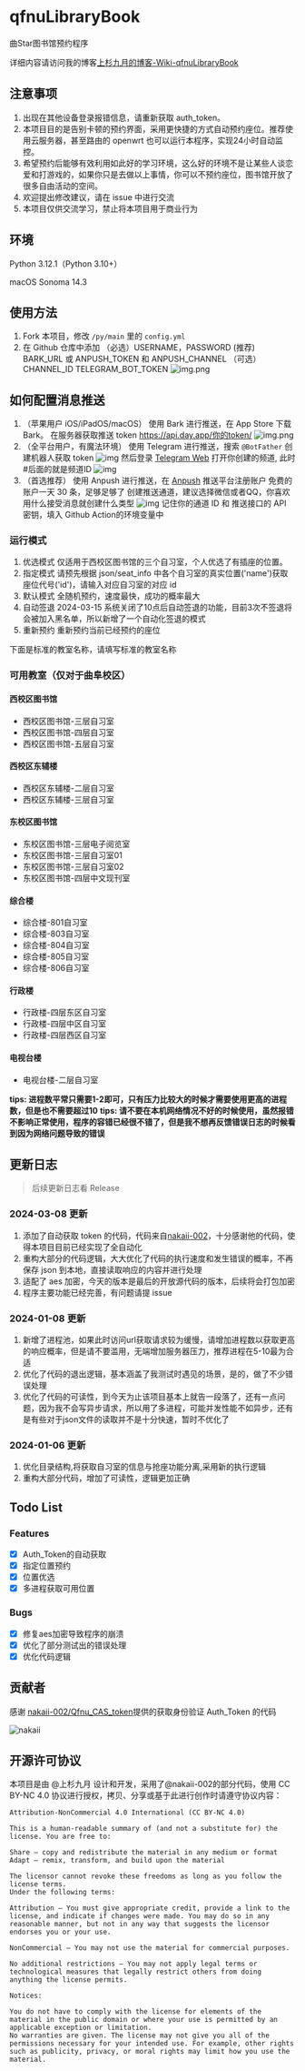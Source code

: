 # qfnuLibraryBook

曲Star图书馆预约程序

详细内容请访问我的博客[上杉九月的博客-Wiki-qfnuLibraryBook](https://blog.sakurasep.site/wiki/qfnuLibraryBook/index.html)

## 注意事项

1. 出现在其他设备登录报错信息，请重新获取 auth_token。
2. 本项目目的是告别卡顿的预约界面，采用更快捷的方式自动预约座位。推荐使用云服务器，甚至路由的 openwrt 也可以运行本程序，实现24小时自动监控。
3. 希望预约后能够有效利用如此好的学习环境，这么好的环境不是让某些人谈恋爱和打游戏的，如果你只是去做以上事情，你可以不预约座位，图书馆开放了很多自由活动的空间。
4. 欢迎提出修改建议，请在 issue 中进行交流
5. 本项目仅供交流学习，禁止将本项目用于商业行为

## 环境

Python 3.12.1（Python 3.10+）

macOS Sonoma 14.3

## 使用方法

1. Fork 本项目，修改 `/py/main` 里的 `config.yml`
2. 在 Github 仓库中添加 （必选）USERNAME，PASSWORD (推荐) BARK_URL 或 ANPUSH_TOKEN 和 ANPUSH_CHANNEL （可选）CHANNEL_ID TELEGRAM_BOT_TOKEN
![img.png](assets/img.png)

## 如何配置消息推送
1. （苹果用户 iOS/iPadOS/macOS） 
使用 Bark 进行推送，在 App Store 下载 Bark。
在服务器获取推送 token https://api.day.app/你的token/
![img.png](assets/bark.jpg)
2. （全平台用户，有魔法环境）
使用 Telegram 进行推送，搜索 `@BotFather` 创建机器人获取 token
![img](assets/create_bot.jpg)
然后登录 [Telegram Web](https://web.telegram.org/) 打开你创建的频道, 此时#后面的就是频道ID
![img](assets/web.jpg)
3. （首选推荐）
使用 Anpush 进行推送，在 [Anpush](https://anpush.com/) 推送平台注册账户
免费的账户一天 30 条，足够足够了
创建推送通道，建议选择微信或者QQ，你喜欢用什么接受消息就创建什么类型
![img](assets/anpush.jpg)
记住你的通道 ID 和 推送接口的 API 密钥，填入 Github Action的环境变量中
### 运行模式

1. 优选模式 仅适用于西校区图书馆的三个自习室，个人优选了有插座的位置。
2. 指定模式 请预先根据 json/seat_info 中各个自习室的真实位置('name')获取座位代号('id')，请输入对应自习室的对应 id
3. 默认模式 全随机预约，速度最快，成功的概率最大
4. 自动签退 2024-03-15 系统关闭了10点后自动签退的功能，目前3次不签退将会被加入黑名单，所以新增了一个自动化签退的模式
5. 重新预约 重新预约当前已经预约的座位

下面是标准的教室名称，请填写标准的教室名称

### 可用教室（仅对于曲阜校区）

#### 西校区图书馆
* 西校区图书馆-三层自习室
* 西校区图书馆-四层自习室
* 西校区图书馆-五层自习室

#### 西校区东辅楼
* 西校区东辅楼-二层自习室
* 西校区东辅楼-三层自习室

#### 东校区图书馆
* 东校区图书馆-三层电子阅览室
* 东校区图书馆-三层自习室01
* 东校区图书馆-三层自习室02
* 东校区图书馆-四层中文现刊室

#### 综合楼
* 综合楼-801自习室
* 综合楼-803自习室
* 综合楼-804自习室
* 综合楼-805自习室 
* 综合楼-806自习室

#### 行政楼
* 行政楼-四层东区自习室
* 行政楼-四层中区自习室
* 行政楼-四层西区自习室

#### 电视台楼
* 电视台楼-二层自习室

**tips: 进程数平常只需要1-2即可，只有压力比较大的时候才需要使用更高的进程数，但是也不需要超过10**
**tips: 请不要在本机网络情况不好的时候使用，虽然报错不影响正常使用，程序的容错已经很不错了，但是我不想再反馈错误日志的时候看到因为网络问题导致的错误**




## 更新日志

> 后续更新日志看 Release

### 2024-03-08 更新
1. 添加了自动获取 token 的代码，代码来自[nakaii-002](https://github.com/nakaii-002)，十分感谢他的代码，使得本项目目前已经实现了全自动化
2. 重构大部分的代码逻辑，大大优化了代码的执行速度和发生错误的概率，不再保存 json 到本地，直接读取响应的内容并进行处理
3. 适配了 aes 加密，今天的版本是最后的开放源代码的版本，后续将会打包加密
4. 程序主要功能已经完善，有问题请提 issue

### 2024-01-08 更新

1. 新增了进程池，如果此时访问url获取请求较为缓慢，请增加进程数以获取更高的响应概率，但是请不要滥用，无端增加服务器压力，推荐进程在5-10最为合适
2. 优化了代码的退出逻辑，基本涵盖了我测试时遇见的场景，是的，做了不少错误处理
3. 优化了代码的可读性，到今天为止该项目基本上就告一段落了，还有一点问题，因为我不会写异步请求，所以用了多进程，可能并发性能不如异步，还有是有些对于json文件的读取并不是十分快速，暂时不优化了

### 2024-01-06 更新

1. 优化目录结构,将获取自习室的信息与抢座功能分离,采用新的执行逻辑
2. 重构大部分代码，增加了可读性，逻辑更加正确

## Todo List

### Features
- [x] Auth_Token的自动获取
- [x] 指定位置预约
- [x] 位置优选
- [x] 多进程获取可用位置
### Bugs
- [x] 修复aes加密导致程序的崩溃
- [x] 优化了部分测试出的错误处理
- [x] 优化代码逻辑

## 贡献者

感谢 [nakaii-002/Qfnu_CAS_token](https://github.com/nakaii-002/Qfnu_CAS_token )提供的获取身份验证 Auth_Token 的代码

![nakaii](./assets/nakaii-002.png)

## 开源许可协议
本项目是由 @上杉九月 设计和开发，采用了@nakaii-002的部分代码，使用 CC BY-NC 4.0 协议进行授权，拷贝、分享或基于此进行创作时请遵守协议内容：
```
Attribution-NonCommercial 4.0 International (CC BY-NC 4.0)

This is a human-readable summary of (and not a substitute for) the license. You are free to:

Share — copy and redistribute the material in any medium or format
Adapt — remix, transform, and build upon the material

The licensor cannot revoke these freedoms as long as you follow the license terms.
Under the following terms:

Attribution — You must give appropriate credit, provide a link to the license, and indicate if changes were made. You may do so in any reasonable manner, but not in any way that suggests the licensor endorses you or your use.

NonCommercial — You may not use the material for commercial purposes.

No additional restrictions — You may not apply legal terms or technological measures that legally restrict others from doing anything the license permits.

Notices:

You do not have to comply with the license for elements of the material in the public domain or where your use is permitted by an applicable exception or limitation.
No warranties are given. The license may not give you all of the permissions necessary for your intended use. For example, other rights such as publicity, privacy, or moral rights may limit how you use the material.

```
